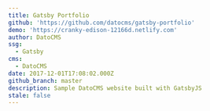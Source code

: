 ```yaml
---
title: Gatsby Portfolio
github: 'https://github.com/datocms/gatsby-portfolio'
demo: 'https://cranky-edison-12166d.netlify.com'
author: DatoCMS
ssg:
  - Gatsby
cms:
  - DatoCMS
date: 2017-12-01T17:08:02.000Z
github_branch: master
description: Sample DatoCMS website built with GatsbyJS
stale: false
---
```

